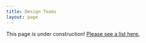 ```yaml
---
title: Design Teams
layout: page
---
```


This page is under construction! [Please see a list here.](https://docs.google.com/spreadsheets/d/1adJxWoR2hOwdeZTKR3CFrPjF04xbGHao70Cuzq0li_8/edit#gid=0)